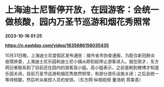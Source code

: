 # 上海迪士尼暂停开放，在园游客：会统一做核酸，园内万圣节巡游和烟花秀照常

**2023-10-16 01:25**

**https://n.eastday.com/video/1635686156035435**

  

10月31日晚，上海迪士尼度假区发布通告：接外省市协查通报，为配合新冠肺炎疫情排查，上海迪士尼乐园和迪士尼小镇从即刻起停止游客进入。就在刚才，东方网记者联系到了目前还在园内的游客高小姐。高小姐表示，之前是刷到微博才知道乐园关闭，目前万圣节巡游和烟花秀依然照常，有部分游乐设施关闭；之后会统一等待核酸，然后听从疾控人员的安排。（东方网·纵相视频 董浩帆 蒋美青）